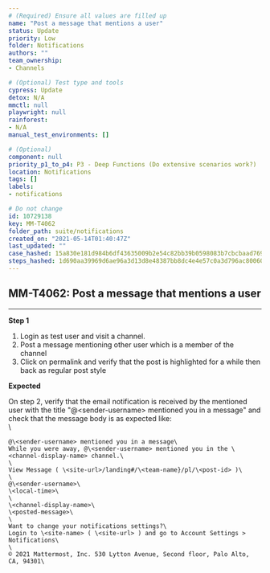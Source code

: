 ```yaml
---
# (Required) Ensure all values are filled up
name: "Post a message that mentions a user"
status: Update
priority: Low
folder: Notifications
authors: ""
team_ownership: 
- Channels

# (Optional) Test type and tools
cypress: Update
detox: N/A
mmctl: null
playwright: null
rainforest: 
- N/A
manual_test_environments: []

# (Optional)
component: null
priority_p1_to_p4: P3 - Deep Functions (Do extensive scenarios work?)
location: Notifications
tags: []
labels: 
- notifications

# Do not change
id: 10729138
key: MM-T4062
folder_path: suite/notifications
created_on: "2021-05-14T01:40:47Z"
last_updated: ""
case_hashed: 15a830e181d984b6df43635009b2e54c82bb39b0598083b7cbcbaad76987a1445ad6e40fd536277df6501e719ef3deb2
steps_hashed: 1d690aa39969d6ae96a3d13d8e48387bb8dc4e4e57c0a3d796ac8006002bdf814d96e1220aef1b6bef28563f8e87119c
---
```


## MM-T4062: Post a message that mentions a user

---

**Step 1**

1. Login as test user and visit a channel.
2. Post a message mentioning other user which is a member of the channel
3. Click on permalink and verify that the post is highlighted for a while then back as regular post style

**Expected**

On step 2, verify that the email notification is received by the mentioned user with the title "@\<sender-username> mentioned you in a message" and check that the message body is as expected like:\
\\

```
@\<sender-username> mentioned you in a message\
While you were away, @\<sender-username> mentioned you in the \<channel-display-name> channel.\
\
View Message ( \<site-url>/landing#/\<team-name}/pl/\<post-id> )\
\
@\<sender-username>\
\<local-time>\
\
\<channel-display-name>\
\<posted-message>\
\
Want to change your notifications settings?\
Login to \<site-name> ( \<site-url> ) and go to Account Settings > Notifications\
\
© 2021 Mattermost, Inc. 530 Lytton Avenue, Second floor, Palo Alto, CA, 94301\
```
